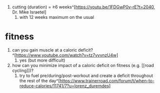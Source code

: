 1. cutting (duration) = ≥6 weeks^[https://youtu.be/1FDGwP0v-rE?t=2040, Dr. Mike Israetel]
	1. with 12 weeks maximum on the usual

# fitness
1. can you gain muscle at a caloric deficit?^[https://www.youtube.com/watch?v=tz7vvvnzU4w]
	1. yes (but more difficult)
2. how can you minimize impact of a caloric deficit on fitness (e.g. [[road cycling]])?
	1. try to fuel pre/during/post-workout and create a deficit throughout the rest of the day^[https://www.trainerroad.com/forum/t/when-to-reduce-calories/11741/7?u=lorenz_duremdes]